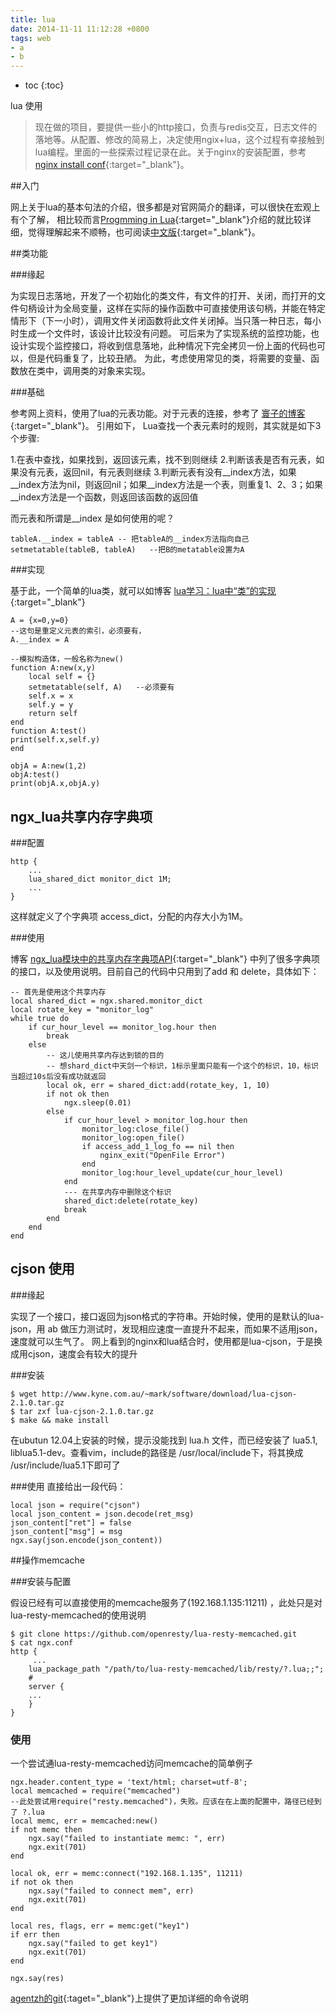 ```yaml
---
title: lua
date: 2014-11-11 11:12:28 +0800
tags: web 
- a
- b
---
```


* toc 
{:toc}

lua 使用

> 现在做的项目，要提供一些小的http接口，负责与redis交互，日志文件的落地等。从配置、修改的简易上，决定使用ngix+lua，这个过程有幸接触到lua编程。里面的一些探索过程记录在此。关于nginx的安装配置，参考 [nginx install conf](http://blog.woshifengzi.com/2014/11/07/nginx-install-conf.html){:target="_blank"}。

##入门

网上关于lua的基本句法的介绍，很多都是对官网简介的翻译，可以很快在宏观上有个了解， 相比较而言[Progmming in Lua](http://www.lua.org/pil/){:target="_blank"}介绍的就比较详细，觉得理解起来不顺畅，也可阅读[中文版](http://wenku.baidu.com/link?url=nQcs7NfWfo0l_3L9lNT2aqAHTL2VrUgBdxCSQ4c8VlShzmfQSHs-H0Reje1gOutUtLRjBGCwr1XlEQEo4Dqj-3zWyPE0HSg6W__F0FeZaku){:target="_blank"}。

##类功能

###缘起

为实现日志落地，开发了一个初始化的类文件，有文件的打开、关闭，而打开的文件句柄设计为全局变量，这样在实际的操作函数中可直接使用该句柄，并能在特定情形下（下一小时），调用文件关闭函数将此文件关闭掉。当只落一种日志，每小时生成一个文件时，该设计比较没有问题。
可后来为了实现系统的监控功能，也设计实现个监控接口，将收到信息落地，此种情况下完全拷贝一份上面的代码也可以，但是代码重复了，比较丑陋。
为此，考虑使用常见的类，将需要的变量、函数放在类中，调用类的对象来实现。

###基础

参考网上资料，使用了lua的元表功能。对于元表的连接，参考了 [寰子的博客](http://blog.csdn.net/xocoder/article/details/9028347){:target="_blank"}。
引用如下， Lua查找一个表元素时的规则，其实就是如下3个步骤:

1.在表中查找，如果找到，返回该元素，找不到则继续
2.判断该表是否有元表，如果没有元表，返回nil，有元表则继续
3.判断元表有没有__index方法，如果__index方法为nil，则返回nil；如果__index方法是一个表，则重复1、2、3；如果__index方法是一个函数，则返回该函数的返回值

而元表和所谓是__index 是如何使用的呢？

    tableA.__index = tableA -- 把tableA的__index方法指向自己
    setmetatable(tableB, tableA)   --把B的metatable设置为A
    
###实现 

基于此，一个简单的lua类，就可以如博客 [lua学习：lua中“类”的实现](http://blog.csdn.net/losophy/article/details/20311387){:target="_blank"}

    A = {x=0,y=0}  
    --这句是重定义元表的索引，必须要有，  
    A.__index = A   
  
    --模拟构造体，一般名称为new()  
    function A:new(x,y)  
        local self = {}    
        setmetatable(self, A)   --必须要有  
        self.x = x    
        self.y = y   
        return self    
    end    
    function A:test()  
    print(self.x,self.y)  
    end  
  
    objA = A:new(1,2)  
    objA:test()  
    print(objA.x,objA.y)


## ngx_lua共享内存字典项

###配置

    http {
        ... 
        lua_shared_dict monitor_dict 1M;
        ...
    }
    
这样就定义了个字典项 access_dict，分配的内存大小为1M。

###使用

博客 [ngx_lua模块中的共享内存字典项API](http://blog.csdn.net/weiyuefei/article/details/38487475){:target="_blank"} 中列了很多字典项的接口，以及使用说明。目前自己的代码中只用到了add 和 delete，具体如下：

    -- 首先是使用这个共享内存
    local shared_dict = ngx.shared.monitor_dict
    local rotate_key = "monitor_log"
    while true do
        if cur_hour_level == monitor_log.hour then
            break
        else
            -- 这儿使用共享内存达到锁的目的
            -- 想shard_dict中天剑一个标识，1标示里面只能有一个这个的标识，10，标识当超过10s后没有成功就返回
            local ok, err = shared_dict:add(rotate_key, 1, 10)
            if not ok then
                ngx.sleep(0.01)
            else
                if cur_hour_level > monitor_log.hour then
                    monitor_log:close_file()
                    monitor_log:open_file()
                    if access_add_1_log_fo == nil then
                        nginx_exit("OpenFile Error")
                    end
                    monitor_log:hour_level_update(cur_hour_level)
                end
                --- 在共享内存中删除这个标识
                shared_dict:delete(rotate_key)
                break
            end
        end
    end




## cjson 使用

###缘起

实现了一个接口，接口返回为json格式的字符串。开始时候，使用的是默认的lua-json，用 ab 做压力测试时，发现相应速度一直提升不起来，而如果不适用json，速度就可以生气了。
网上看到的nginx和lua结合时，使用都是lua-cjson，于是换成用cjson，速度会有较大的提升

###安装

    $ wget http://www.kyne.com.au/~mark/software/download/lua-cjson-2.1.0.tar.gz
    $ tar zxf lua-cjson-2.1.0.tar.gz
    $ make && make install
    
在ubutun 12.04上安装的时候，提示没能找到 lua.h 文件，而已经安装了 lua5.1, liblua5.1-dev。查看vim，include的路径是 /usr/local/include下，将其换成 /usr/include/lua5.1下即可了

###使用
直接给出一段代码：

    local json = require("cjson")
    local json_content = json.decode(ret_msg)
    json_content["ret"] = false
    json_content["msg"] = msg
    ngx.say(json.encode(json_content))    

    
    
##操作memcache

###安装与配置

假设已经有可以直接使用的memcache服务了(192.168.1.135:11211) ，此处只是对lua-resty-memcached的使用说明

    $ git clone https://github.com/openresty/lua-resty-memcached.git
    $ cat ngx.conf
    http {
         ...
        lua_package_path "/path/to/lua-resty-memcached/lib/resty/?.lua;;";  
        #
        server {
        ...
        }
    }

    
### 使用

一个尝试通lua-resty-memcached访问memcache的简单例子

    ngx.header.content_type = 'text/html; charset=utf-8';
    local memcached = require("memcached")
    --此处尝试用require("resty.memcached")，失败。应该在在上面的配置中，路径已经到了 ?.lua
    local memc, err = memcached:new()
    if not memc then
        ngx.say("failed to instantiate memc: ", err)
        ngx.exit(701)
    end
    
    local ok, err = memc:connect("192.168.1.135", 11211)
    if not ok then
        ngx.say("failed to connect mem", err)
        ngx.exit(701)
    end

    local res, flags, err = memc:get("key1")
    if err then
        ngx.say("failed to get key1")
        ngx.exit(701)
    end

    ngx.say(res)

[agentzh的git](https://github.com/openresty/lua-resty-memcached){:taget="_blank"}上提供了更加详细的命令说明
